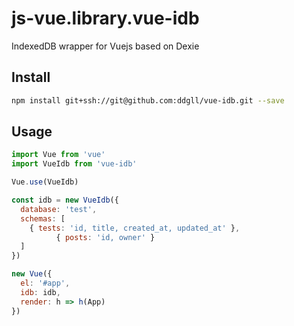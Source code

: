 # js-vue.library.vue-idb

IndexedDB wrapper for Vuejs based on Dexie

## Install

  ``` bash
  npm install git+ssh://git@github.com:ddgll/vue-idb.git --save
  ```
## Usage

  ``` js
  import Vue from 'vue'
  import VueIdb from 'vue-idb'

  Vue.use(VueIdb)

  const idb = new VueIdb({
    database: 'test',
    schemas: [
      { tests: 'id, title, created_at, updated_at' },
			{ posts: 'id, owner' }
    ]
  })

  new Vue({
    el: '#app',
    idb: idb,
    render: h => h(App)
  })
  ```
